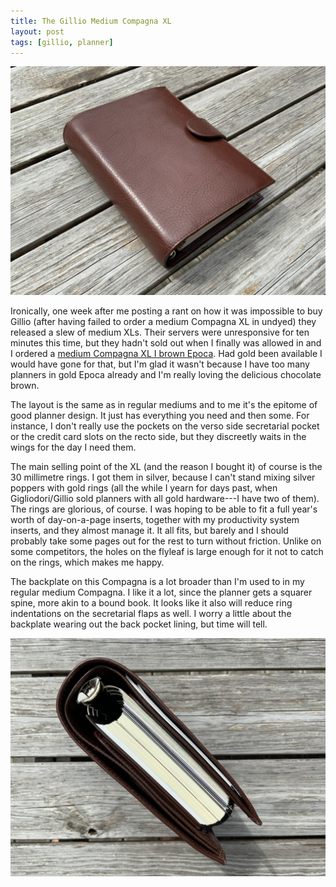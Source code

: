 ```yaml
---
title: The Gillio Medium Compagna XL
layout: post
tags: [gillio, planner]
---
```


<p class="wide"><img src="/assets/img/compagna-xl-1.jpg"></p>

Ironically, one week after me posting a rant on how it was impossible to buy Gillio (after having failed to order a medium Compagna XL in undyed) they released a slew of medium XLs. Their servers were unresponsive for ten minutes this time, but they hadn't sold out when I finally was allowed in and I ordered a [medium Compagna XL I brown Epoca](https://www.gillio.be/en/organiser---compagna-medium-xl-772---epoca-d-brown-epoca-calfleather-first-quality). Had gold been available I would have gone for that, but I'm glad it wasn't because I have too many planners in gold Epoca already and I'm really loving the delicious chocolate brown.

The layout is the same as in regular mediums and to me it's the epitome of good planner design. It just has everything you need and then some. For instance, I don't really use the pockets on the verso side secretarial pocket or the credit card slots on the recto side, but they discreetly waits in the wings for the day I need them.

The main selling point of the XL (and the reason I bought it) of course is the 30 millimetre rings. I got them in silver, because I can't stand mixing silver poppers with gold rings (all the while I yearn for days past, when Gigliodori/Gillio sold planners with all gold hardware---I have two of them). The rings are glorious, of course. I was hoping to be able to fit a full year's worth of day-on-a-page inserts, together with my productivity system inserts, and they almost manage it. It all fits, but barely and I should probably take some pages out for the rest to turn without friction. Unlike on some competitors, the holes on the flyleaf is large enough for it not to catch on the rings, which makes me happy.

The backplate on this Compagna is a lot broader than I'm  used to in my regular medium Compagna. I like it a lot, since the planner gets a squarer spine, more akin to a bound book. It looks like it also will reduce ring indentations on the secretarial flaps as well. I worry a little about the backplate wearing out the back pocket lining, but time will tell.

<p class="wide"><img src="/assets/img/compagna-xl-2.jpg"></p>